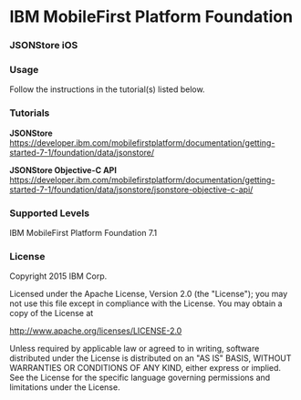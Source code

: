 IBM MobileFirst Platform Foundation
===
### JSONStore iOS


### Usage
Follow the instructions in the tutorial(s) listed below.

### Tutorials
**JSONStore**
https://developer.ibm.com/mobilefirstplatform/documentation/getting-started-7-1/foundation/data/jsonstore/

**JSONStore Objective-C API**
https://developer.ibm.com/mobilefirstplatform/documentation/getting-started-7-1/foundation/data/jsonstore/jsonstore-objective-c-api/

### Supported Levels
IBM MobileFirst Platform Foundation 7.1

### License
Copyright 2015 IBM Corp.

Licensed under the Apache License, Version 2.0 (the "License");
you may not use this file except in compliance with the License.
You may obtain a copy of the License at

http://www.apache.org/licenses/LICENSE-2.0

Unless required by applicable law or agreed to in writing, software
distributed under the License is distributed on an "AS IS" BASIS,
WITHOUT WARRANTIES OR CONDITIONS OF ANY KIND, either express or implied.
See the License for the specific language governing permissions and
limitations under the License.
